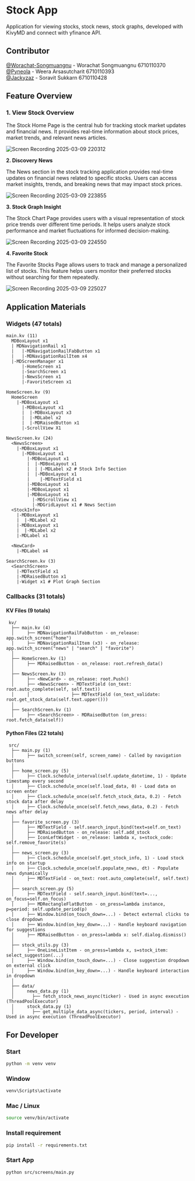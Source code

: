 # Stock App
Application for viewing stocks, stock news, stock graphs, developed with KivyMD and connect with yfinance API.

## Contributor
[@Worachat-Songmuangnu](https://github.com/Worachat-Songmuangnu) - Worachat Songmuangnu 6710110370 <br>
[@Pyneola](https://github.com/Pyneola) - Weera Arsasutcharit 6710110393 <br>
[@Jackyzaz](https://github.com/Jackyzaz) - Soravit Sukkarn 6710110428 <br>

## Feature Overview

### **1. View Stock Overview**
  
The Stock Home Page is the central hub for tracking stock market updates and financial news. It provides real-time information about stock prices, market trends, and relevant news articles.

![Screen Recording 2025-03-09 220312](https://github.com/user-attachments/assets/72c8d10c-1438-45ea-b857-9de0cfd9fa51)

**2. Discovery News**

The News section in the stock tracking application provides real-time updates on financial news related to specific stocks. Users can access market insights, trends, and breaking news that may impact stock prices.

![Screen Recording 2025-03-09 223855](https://github.com/user-attachments/assets/38110948-4287-45f9-a0c2-21d3968f6851)

**3. Stock Graph Insight**

The Stock Chart Page provides users with a visual representation of stock price trends over different time periods. It helps users analyze stock performance and market fluctuations for informed decision-making.

![Screen Recording 2025-03-09 224550](https://github.com/user-attachments/assets/f46eda18-0f00-4e18-af21-4d019a2ca828)


**4. Favorite Stock**

The Favorite Stocks Page allows users to track and manage a personalized list of stocks. This feature helps users monitor their preferred stocks without searching for them repeatedly.

![Screen Recording 2025-03-09 225027](https://github.com/user-attachments/assets/9ec8da9f-b68b-49ff-ac84-0bf6eda815e7)

## Application Materials
### Widgets (47 totals)
```
main.kv (11)
  MDBoxLayout x1
  | MDNavigationRail x1
  |   |-MDNavigationRailFabButton x1
  |   |-MDNavigationRailItem x4
  |-MDScreenManager x1
      |-HomeScreen x1
      |-SearchScreen x1
      |-NewsScreen x1
      |-FavoriteScreen x1
```
```
HomeScreen.kv (9)
  HomeScreen
    |-MDBoxLayout x1
      |-MDBoxLayout x1
      |  |-MDBoxLayout x3  
      |  |-MDLabel x2
      |  |-MDRaisedButton x1
      |-ScrollView X1
```
```
NewsScreen.kv (24)
  <NewsScreen>
    |-MDBoxLayout x1
      |-MDBoxLayout x1
        |-MDBoxLayout x1
        |  |-MDBoxLayout x1
        |  | |-MDLabel x2 # Stock Info Section
        |  |-MDBoxLayout x1
        |    |-MDTextField x1
        |-MDBoxLayout x1
        |-MDBoxLayout x1
        |-MDBoxLayout x1
          |-MDScrollView x1
          |-MDGridLayout x1 # News Section
  <StockInfo>
    |-MDBoxLayout x1
    |  |-MDLabel x2
    |-MDBoxLayout x1
    |  |-MDLabel x2
    |-MDLabel x1

  <NewCard>
    |-MDLabel x4
```
```
SearchScreen.kv (3)
  <SearchScreen>
    |-MDTextField x1
    |-MDRaisedButton x1
    |-Widget x1 # Plot Graph Section

```
### Callbacks (31 totals)
####    KV Files (9 totals)
```
 kv/
  ├── main.kv (4)
  │     ├── MDNavigationRailFabButton - on_release: app.switch_screen("home")
  │     ├── MDNavigationRailItem (x3) - on_release: app.switch_screen("news" | "search" | "favorite")
  │
  ├── HomeScreen.kv (1)
  │     ├── MDRaisedButton - on_release: root.refresh_data()
  │
  ├── NewsScreen.kv (3)
  │     ├── <NewCard> - on_release: root.Push()
  │     ├── <NewsScreen> - MDTextField (on_text: root.auto_complete(self, self.text))
  │     │                ├── MDTextField (on_text_validate: root.get_stock_data(self.text.upper()))
  │
  ├── SearchScreen.kv (1)
  │     ├── <SearchScreen> - MDRaisedButton (on_press: root.fetch_data(self))
```

####     Python Files (22 totals)
```
 src/
  ├── main.py (1)
  │     ├── switch_screen(self, screen_name) - Called by navigation buttons
  │
  ├── home_screen.py (5)
  │     ├── Clock.schedule_interval(self.update_datetime, 1) - Update timestamp every second
  │     ├── Clock.schedule_once(self.load_data, 0) - Load data on screen enter
  │     ├── Clock.schedule_once(self.fetch_stock_data, 0.2) - Fetch stock data after delay
  │     ├── Clock.schedule_once(self.fetch_news_data, 0.2) - Fetch news after delay
  │
  ├── favorite_screen.py (3)
  │     ├── MDTextField - self.search_input.bind(text=self.on_text)
  │     ├── MDRaisedButton - on_release: self.add_stock
  │     ├── IconLeftWidget - on_release: lambda x, s=stock_code: self.remove_favorite(s)
  │
  ├── news_screen.py (3)
  │     ├── Clock.schedule_once(self.get_stock_info, 1) - Load stock info on startup
  │     ├── Clock.schedule_once(self.populate_news, dt) - Populate news dynamically
  │     ├── MDTextField - on_text: root.auto_complete(self, self.text)
  │
  ├── search_screen.py (5)
  │     ├── MDTextField - self.search_input.bind(text=..., on_focus=self.on_focus)
  │     ├── MDRectangleFlatButton - on_press=lambda instance, p=period: self.update_period(p)
  │     ├── Window.bind(on_touch_down=...) - Detect external clicks to close dropdown
  │     ├── Window.bind(on_key_down=...) - Handle keyboard navigation for suggestions
  │     ├── MDRaisedButton - on_press=lambda x: self.dialog.dismiss()
  │
  ├── stock_utils.py (3)
  │     ├── OneLineListItem - on_press=lambda x, s=stock_item: select_suggestion(...)
  │     ├── Window.bind(on_touch_down=...) - Close suggestion dropdown on external click
  │     ├── Window.bind(on_key_down=...) - Handle keyboard interaction in dropdown
  │
  ├── data/
  │     news_data.py (1)
  │       ├── fetch_stock_news_async(ticker) - Used in async execution (ThreadPoolExecutor)
  │     stock_data.py (1)
  │       ├── get_multiple_data_async(tickers, period, interval) - Used in async execution (ThreadPoolExecutor)

```



## For Developer
### Start

```sh
python -m venv venv
```

### Window

```sh
venv\Scripts\activate
```

### Mac / Linux

```sh
source venv/bin/activate
```

### Install requirement

```sh
pip install -r requirements.txt
```

### Start App
```sh
python src/screens/main.py
```
